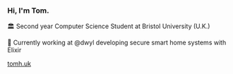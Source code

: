 ### Hi, I'm Tom.

🏛 Second year Computer Science Student at Bristol University (U.K.)

🚀 Currently working at @dwyl developing secure smart home systems with Elixir

[tomh.uk](tomh.uk)
